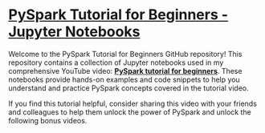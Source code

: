 # **[PySpark Tutorial for Beginners - Jupyter Notebooks](https://github.com/coder2j/pyspark-tutorial)**

Welcome to the PySpark Tutorial for Beginners GitHub repository! This repository contains a collection of Jupyter notebooks used in my comprehensive YouTube video: **[PySpark tutorial for beginners](https://youtu.be/EB8lfdxpirM)**. These notebooks provide hands-on examples and code snippets to help you understand and practice PySpark concepts covered in the tutorial video.

If you find this tutorial helpful, consider sharing this video with your friends and colleagues to help them unlock the power of PySpark and unlock the following bonus videos.
